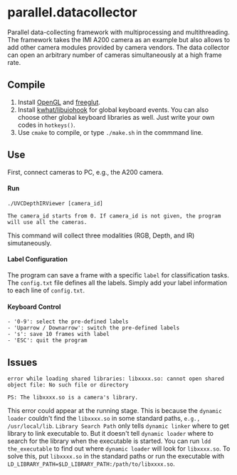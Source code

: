 # parallel.datacollector
Parallel data-collecting framework with multiprocessing and multithreading. The framework takes the IMI A200 camera as an example but also allows to add other camera modules provided by camera vendors. The data collector can open an arbitrary number of cameras simultaneously at a high frame rate. 

## Compile
1. Install [OpenGL](https://www.opengl.org/) and [freeglut](http://freeglut.sourceforge.net/).
2. Install [kwhat/libuiohook](https://github.com/kwhat/libuiohook) for global keyboard events. You can also choose other global keyboard libraries as well. Just write your own codes in `hotkeys()`.
2. Use `cmake` to compile, or type `./make.sh` in the commmand line.

## Use

First, connect cameras to PC, e.g., the A200 camera.

#### Run
```
./UVCDepthIRViewer [camera_id] 

The camera_id starts from 0. If camera_id is not given, the program will use all the cameras.
```

This command will collect three modalities (RGB, Depth, and IR) simutaneously.

#### Label Configuration
The program can save a frame with a specific `label` for classification tasks. The `config.txt` file defines all the labels. Simply add your label information to each line of `config.txt`. 

#### Keyboard Control
```
- '0-9': select the pre-defined labels
- 'Uparrow / Downarrow': switch the pre-defined labels
- 's': save 10 frames with label
- 'ESC': quit the program
```

## Issues
```
error while loading shared libraries: libxxxx.so: cannot open shared object file: No such file or directory

PS: The libxxxx.so is a camera's library.
```
This error could appear at the running stage. This is because the `dynamic loader` couldn't find the `libxxxx.so` in some standard paths, `e.g., /usr/local/lib`. `Library Search Path` only tells `dynamic linker` where to get library to link executable to. But it doesn't tell `dynamic loader` where to search for the library when the executable is started. You can run `ldd the_executable` to find out where `dynamic loader` will look for `libxxxx.so`. To solve this, put `libxxxx.so` in the standard paths or run the executable with `LD_LIBRARY_PATH=$LD_LIBRARY_PATH:/path/to/libxxxx.so`. 

